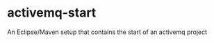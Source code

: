 activemq-start
==============

An Eclipse/Maven setup that contains the start of an activemq project
